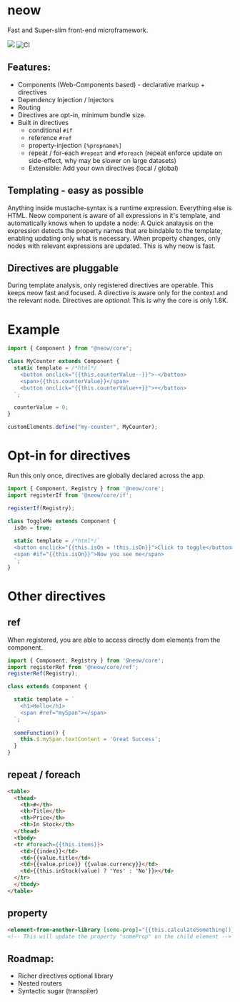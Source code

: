 # neow
Fast and Super-slim front-end microframework.

![](https://badgen.net/bundlephobia/minzip/@neow/core@latest?icon=npm) ![CI](https://github.com/neo-web/neow/workflows/CI/badge.svg)

## Features:
- Components (Web-Components based) - declarative markup + directives
- Dependency Injection / Injectors
- Routing
- Directives are opt-in, minimum bundle size.
- Built in directives
  - conditional `#if`
  - reference `#ref`
  - property-injection `[%propname%]`
  - repeat / for-each `#repeat` and `#foreach` (repeat enforce update on side-effect, why may be slower on large datasets)
  - Extensible: Add your own directives (local / global)
  
## Templating - easy as possible
Anything inside mustache-syntax is a runtime expression. Everything else is HTML.
Neow component is aware of all expressions in it's template, and automatically knows when to update a node:
A Quick analaysis on the expression detects the property names that are bindable to the template, enabling updating only what is necessary.
When property changes, only nodes with relevant expressions are updated. This is why neow is fast.

## Directives are pluggable
During template analysis, only registered directives are operable. This keeps neow fast and focused. A directive is aware only for the context and the relevant node.
Directives are *optional*: This is why the core is only 1.8K.

# Example
```javascript
import { Component } from "@neow/core";

class MyCounter extends Component {
  static template = /*html*/ `
    <button onclick="{{this.counterValue--}}">-</button>
    <span>{{this.counterValue}}</span>
    <button onclick="{{this.counterValue++}}">+</button>
  `;

  counterValue = 0;
}

customElements.define("my-counter", MyCounter);
```

# Opt-in for directives
Run this only once, directives are globally declared across the app.
```javascript
import { Component, Registry } from '@neow/core';
import registerIf from '@neow/core/if';

registerIf(Registry);

class ToggleMe extends Component {
  isOn = true;
  
  static template = /*html*/`
  <button onclick="{{this.isOn = !this.isOn}}">Click to toggle</button>
  <span #if="{{this.isOn}}">Now you see me</span>
  `;
}

```

# Other directives
## ref
When registered, you are able to access directly dom elements from the component.
```javascript
import { Component, Registry } from '@neow/core';
import registerRef from '@neow/core/ref';
registerRef(Registry);

class extends Component {

  static template = `
    <h1>Hello</h1>
    <span #ref="mySpan"></span>
  `;
  
  someFunction() {
    this.$.mySpan.textContent = 'Great Success';
  }
}
```

## repeat / foreach
```html
<table>
  <thead>
    <th>#</th>
    <th>Title</th>
    <th>Price</th>
    <th>In Stock</th>
  </thead>
  <tbody>
  <tr #foreach={{this.items}}>
    <td>{{index}}</td>
    <td>{{value.title</td>
    <td>{{value.price}} {{value.currency}}</td>
    <td>{{this.inStock(value) ? 'Yes' : 'No'}}></td>
  </tr>
  </tbody>
</table>
```

## property
```html
<element-from-another-library [some-prop]="{{this.calculateSomething()}}"></element-from-another-library>
<!-- This will update the property "someProp" on the child element -->
```

## Roadmap:
- Richer directives optional library
- Nested routers
- Syntactic sugar (transpiler)
